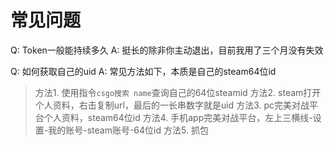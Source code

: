 # 常见问题

Q: Token一般能持续多久
A: 挺长的除非你主动退出，目前我用了三个月没有失效

Q: 如何获取自己的uid
A: 常见方法如下，本质是自己的steam64位id
>方法1. 使用指令`csgo搜索 name`查询自己的64位steamid
方法2. steam打开个人资料，右击复制url，最后的一长串数字就是uid
方法3. pc完美对战平台个人资料，steam64位id
方法4. 手机app完美对战平台，左上三横线-设置-我的账号-steam账号-64位id
方法5. 抓包

